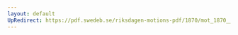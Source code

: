 ```yaml
---
layout: default
UpRedirect: https://pdf.swedeb.se/riksdagen-motions-pdf/1870/mot_1870__ak__00119/mot_1870__ak__00119_004.pdf
---
```

